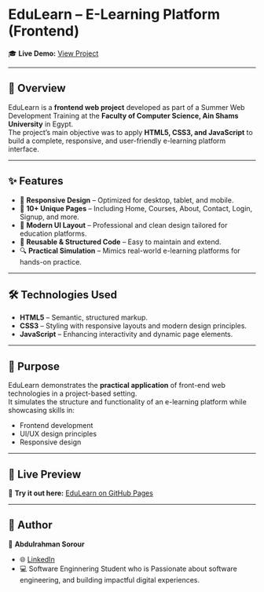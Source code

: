 # EduLearn – E-Learning Platform (Frontend)

🎓 **Live Demo:** [View Project](https://abdosorour7.github.io/edulearn-elearning-platform/)

---

## 📖 Overview
EduLearn is a **frontend web project** developed as part of a Summer Web Development Training at the **Faculty of Computer Science, Ain Shams University** in Egypt.  
The project’s main objective was to apply **HTML5, CSS3, and JavaScript** to build a complete, responsive, and user-friendly e-learning platform interface.

---

## ✨ Features
- 📱 **Responsive Design** – Optimized for desktop, tablet, and mobile.  
- 📄 **10+ Unique Pages** – Including Home, Courses, About, Contact, Login, Signup, and more.  
- 🎨 **Modern UI Layout** – Professional and clean design tailored for education platforms.  
- 🧩 **Reusable & Structured Code** – Easy to maintain and extend.  
- 🔍 **Practical Simulation** – Mimics real-world e-learning platforms for hands-on practice.  

---

## 🛠️ Technologies Used
- **HTML5** – Semantic, structured markup.  
- **CSS3** – Styling with responsive layouts and modern design principles.  
- **JavaScript** – Enhancing interactivity and dynamic page elements.  

---

## 🎯 Purpose
EduLearn demonstrates the **practical application** of front-end web technologies in a project-based setting.  
It simulates the structure and functionality of an e-learning platform while showcasing skills in:  
- Frontend development  
- UI/UX design principles  
- Responsive design  

---

## 🚀 Live Preview
🔗 **Try it out here:** [EduLearn on GitHub Pages](https://abdosorour7.github.io/edulearn-elearning-platform/)

---

## 📌 Author
👤 **Abdulrahman Sorour**  
- 🌐 [LinkedIn](https://linkedin.com/in/abdosorour7)  
- 💻 Software Enginnering Student who is Passionate about software engineering, and building impactful digital experiences.  
